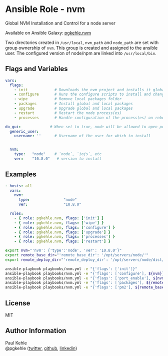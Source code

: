 # Ansible Role - nvm

Global NVM Installation and Control for a node server

Available on Ansible Galaxy: [pgkehle.nvm](https://galaxy.ansible.com/pgkehle/nvm)

Two directories created in `/usr/local`, `nvm_path` and `node_path` are set with group ownership of `nvm`.  This group is created and
assigned to the ansible user.
The configured version of node/npm are linked into `/usr/local/bin`.

## Flags and Variables

```YAML
vars:
  flags:
    - init            # Downloads the nvm project and installs it globally
    - configure       # Runs the configure scripts to install and change the default type
    - wipe            # Remove local packages folder
    - packages        # Install global and local packages
    - upgrade         # Upgrade global and local packages
    - restart         # Restart the node process(es)
    - processes       # Handle configuration of the process(es) on reboot

do_gui:             # When set to true, node will be allowed to open ports as non-root
  generic_user:
    username: ''      # Username of the user for which to install


  nvm:
    type:   "node"    # `node`, `iojs`, etc
    ver:    "10.8.0"   # version to install
```

## Examples

```YAML
- hosts: all  
  vars:
    nvm:
      type:               "node"
      ver:                "10.8.0"

  roles:
    - { role: pgkehle.nvm, flags: ['init'] }
    - { role: pgkehle.nvm, flags: ['wipe'] }
    - { role: pgkehle.nvm, flags: ['configure'] }
    - { role: pgkehle.nvm, flags: ['upgrade'] }
    - { role: pgkehle.nvm, flags: ['processes'] }
    - { role: pgkehle.nvm, flags: ['restart'] }
```

```bash
export nvm="'nvm': {'type':'node', 'ver': '10.8.0'}"
export remote_base_dir="'remote_base_dir': '/opt/servers/node/'"
export remote_deploy_dir="'remote_deploy_dir': '/opt/servers/node/dist/server'"

ansible-playbook playbooks/nvm.yml -e "{'flags': ['init']}"
ansible-playbook playbooks/nvm.yml -e "{'flags': ['configure'], ${nvm}}"
ansible-playbook playbooks/nvm.yml -e "{'flags': ['port_enable'], ${nvm}}"
ansible-playbook playbooks/nvm.yml -e "{'flags': ['packages'], ${remote_base_dir}, ${remote_deploy_dir}}"
ansible-playbook playbooks/nvm.yml -e "{'flags': ['pm2'], ${remote_base_dir}, ${remote_deploy_dir}}"
```

## License

MIT

## Author Information

Paul Kehle  
@pgkehle ([twitter](https://twitter.com/pgkehle), [github](https://github.com/pgkehle), [linkedin](https://www.linkedin.com/in/pgkehle))
